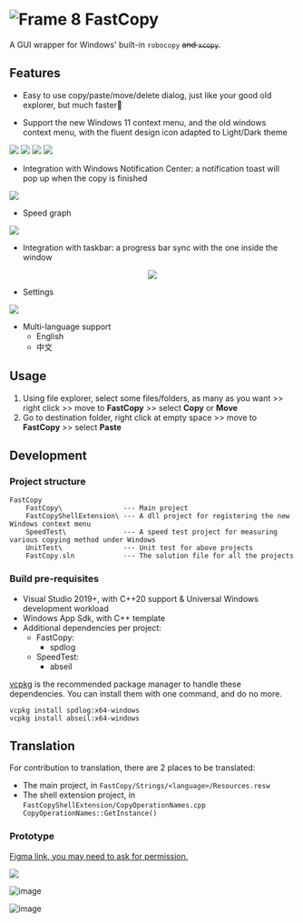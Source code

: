 #  ![Frame 8](https://user-images.githubusercontent.com/6630660/212826788-9eeab669-783c-472b-98ed-ee049984cc19.png) FastCopy

A GUI wrapper for Windows' built-in `robocopy` ~~and `xcopy`~~.

## Features
- Easy to use copy/paste/move/delete dialog, just like your good old explorer, but much faster🚀

- Support the new Windows 11 context menu, and the old windows context menu, with the fluent design icon adapted to Light/Dark theme

![](Screenshots/NewMenuCopy_Dark.png)
![](Screenshots/NewMenuCopy_Light.png)
![](Screenshots/NewMenuPaste_Dark.png)
![](Screenshots/OldMenuCopy_Dark.png)

- Integration with Windows Notification Center: a notification toast will pop up when the copy is finished

![](Screenshots/notification.png)

- Speed graph

![](Screenshots/speed-graph.png)

- Integration with taskbar: a progress bar sync with the one inside the window

<p align="center">
    <image src="Screenshots/taskbar-icon.png">
</p>

- Settings

![](Screenshots/settings.png)


- Multi-language support
  + English
  + 中文

## Usage
1. Using file explorer, select some files/folders, as many as you want >> right click >> move to **FastCopy** >> select **Copy** or **Move**
2. Go to destination folder, right click at empty space >> move to **FastCopy** >> select **Paste**



## Development
### Project structure
```
FastCopy
    FastCopy\               --- Main project
    FastCopyShellExtension\ --- A dll project for registering the new Windows context menu
    SpeedTest\              --- A speed test project for measuring various copying method under Windows
    UnitTest\               --- Unit test for above projects
    FastCopy.sln            --- The solution file for all the projects
```
### Build pre-requisites
- Visual Studio 2019+, with C++20 support & Universal Windows development workload
- Windows App Sdk, with C++ template
- Additional dependencies per project:
  + FastCopy:
    - spdlog
  + SpeedTest:
    - abseil

[vcpkg](https://vcpkg.io/en/) is the recommended package manager to handle these dependencies. 
You can install them with one command, and do no more.
```
vcpkg install spdlog:x64-windows
vcpkg install abseil:x64-windows
``` 

## Translation
For contribution to translation, there are 2 places to be translated:
- The main project, in `FastCopy/Strings/<language>/Resources.resw`
- The shell extension project, in `FastCopyShellExtension/CopyOperationNames.cpp CopyOperationNames::GetInstance()`

### Prototype
[Figma link, you may need to ask for permission.](https://www.figma.com/file/e5hUvDWKO8gZiKXruuNSvL/Xcopy?type=design&node-id=217-31199&t=cKY9TdBJXXi7QdFL-0)

![](Screenshots/figma.png)

![image](https://user-images.githubusercontent.com/6630660/212826364-28155c87-c809-4ab8-b203-c8438fa64749.png)

![image](https://user-images.githubusercontent.com/6630660/212826583-75744773-2f10-45a7-8e5d-281ab1f9eee3.png)
